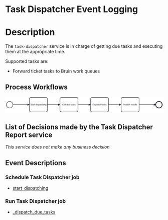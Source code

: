 # Task Dispatcher Event Logging

# Description

The `task-dispatcher` service is in charge of getting due tasks and executing them at the appropriate time.

  Supported tasks are:

  * Forward ticket tasks to Bruin work queues


## Process Workflows
![[](../../images/26-task-dispatcher.png)](../../images/26-task-dispatcher.png)

## List of Decisions made by the Task Dispatcher Report service
_This service does not make any business decision_

## Event Descriptions
### Schedule Task Dispatcher job
* [start_dispatching](../services/task-dispatcher/actions/start_dispatching.md)

### Run Task Dispatcher job
* [_dispatch_due_tasks](../services/task-dispatcher/actions/_dispatch_due_tasks.md)